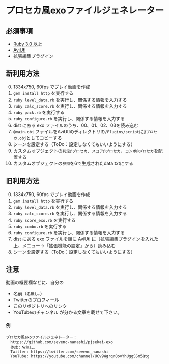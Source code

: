# プロセカ風exoファイルジェネレーター

## 必須事項
- [Ruby 3.0 以上](https://www.ruby-lang.org/ja/documentation/installation/)
- [AviUtl](http://spring-fragrance.mints.ne.jp/aviutl/)
- 拡張編集プラグイン

## 新利用方法

0. 1334x750, 60fps でプレイ動画を作成
1. `gem install http` を実行する
2. `ruby level_data.rb` を実行し、関係する情報を入力する
3. `ruby calc_score.rb` を実行し、関係する情報を入力する
5. `ruby pack.rb` を実行する
6. `ruby configure.rb` を実行し、関係する情報を入力する
9. dist にある exo ファイルのうち、00、01、02、03を読み込む
11. `@main.obj` ファイルをAviUtlのディレクトリの`/Plugins/script`に`@プロセカ.obj`としてコピーする
12. シーンを設定する（ToDo：設定しなくてもいいようにする）
13. カスタムオブジェクトの`判定@プロセカ`、`スコア@プロセカ`、`コンボ@プロセカ`を配置する 
14. カスタムオブジェクトの`参照`を6で生成されたdata.txtにする


## 旧利用方法

0. 1334x750, 60fps でプレイ動画を作成
1. `gem install http` を実行する
2. `ruby level_data.rb` を実行し、関係する情報を入力する
3. `ruby calc_score.rb` を実行し、関係する情報を入力する
4. `ruby score_exo.rb` を実行する
5. `ruby combo.rb` を実行する
6. `ruby configure.rb` を実行し、関係する情報を入力する
9. dist にある exo ファイルを順に AviUtl に（拡張編集プラグインを入れた上、メニュー→「拡張機能の設定」から）読み込む
10. シーンを設定する（ToDo：設定しなくてもいいようにする）

## 注意
動画の概要欄などに、自分の
- 名前（`名無し｡`）
- Twitterのプロフィール
- このリポジトリへのリンク
- YouTubeのチャンネル
が分かる文章を載せて下さい。
#### 例
```
プロセカ風exoファイルジェネレーター：
  https://github.com/sevenc-nanashi/pjsekai-exo
  作成：名無し｡  
  Twitter: https://twitter.com/sevenc_nanashi
  YouTube: https://youtube.com/channel/UCv9Wgrqn0ovYhUggSSm5Qtg
```
